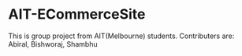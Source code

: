 # AIT-ECommerceSite

This is group project from AIT(Melbourne) students.
Contributers are: Abiral, Bishworaj, Shambhu
